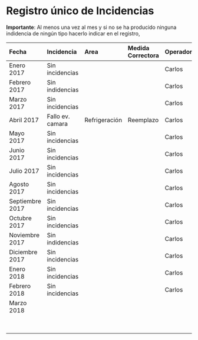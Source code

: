 # Registro único de Incidencias

**Importante**: Al menos una vez al mes y si no se ha producido ninguna indidencia de ningún tipo hacerlo indicar en el registro,

| Fecha | Incidencia | Area | Medida Correctora | Operador |
| :--- | :--- | :--- | :--- | :--- |
| Enero 2017 | Sin incidencias |  |  | Carlos |
| Febrero 2017 | Sin indidencias |  |  | Carlos |
| Marzo 2017 | Sin incidencias |  |  | Carlos |
| Abril 2017 | Fallo ev. camara  | Refrigeración | Reemplazo | Carlos |
| Mayo 2017 | Sin incidencias |  |  | Carlos |
| Junio 2017 | Sin incidencias |  |  | Carlos |
| Julio 2017 | Sin incidencias |  |  | Carlos |
| Agosto 2017 | Sin incidencias |  |  | Carlos |
| Septiembre 2017 | Sin incidencias |  |  | Carlos |
| Octubre 2017 | Sin incidencias |  |  | Carlos |
| Noviembre 2017 | Sin indidencias |  |  | Carlos |
| Diciembre 2017 | Sin incidencias |  |  | Carlos |
| Enero 2018 | Sin incidencias |  |  | Carlos |
| Febrero 2018 | Sin incidencias |  |  | Carlos |
| Marzo 2018 |  |  |  |  |
|  |  |  |  |  |
|  |  |  |  |  |
|  |  |  |  |  |
|  |  |  |  |  |
|  |  |  |  |  |
|  |  |  |  |  |
|  |  |  |  |  |
|  |  |  |  |  |



